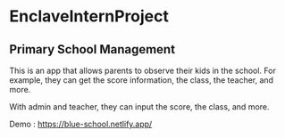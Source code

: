 # EnclaveInternProject
## Primary School Management

This is an app that allows parents to observe their kids in the school. For example, they can get the score information, the class, the teacher, and more.

With admin and teacher, they can input the score, the class, and more.

Demo : https://blue-school.netlify.app/
